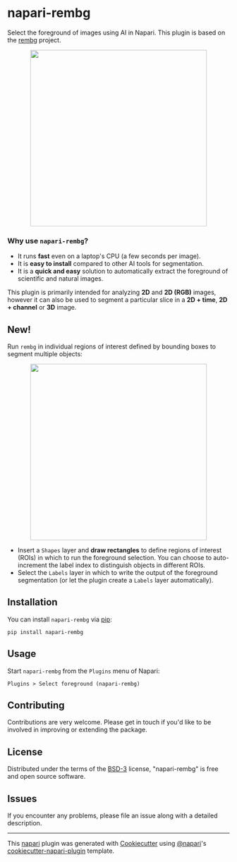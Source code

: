 # napari-rembg

Select the foreground of images using AI in Napari. This plugin is based on the [rembg](https://github.com/danielgatis/rembg) project.

<p align="center">
    <img src="https://github.com/EPFL-Center-for-Imaging/napari-rembg/blob/main/assets/demo.gif" height="400">
</p>

### Why use `napari-rembg`?
- It runs **fast** even on a laptop's CPU (a few seconds per image).
- It is **easy to install** compared to other AI tools for segmentation.
- It is a **quick and easy** solution to automatically extract the foreground of scientific and natural images.

This plugin is primarily intended for analyzing **2D** and **2D (RGB)** images, however it can also be used to segment a particular slice in a **2D + time**, **2D + channel** or **3D** image.

## New!

Run `rembg` in individual regions of interest defined by bounding boxes to segment multiple objects:

<p align="center">
    <img src="https://github.com/EPFL-Center-for-Imaging/napari-rembg/blob/main/assets/screenshot.gif" height="400">
</p>

- Insert a `Shapes` layer and **draw rectangles** to define regions of interest (ROIs) in which to run the foreground selection. You can choose to auto-increment the label index to distinguish objects in different ROIs.
- Select the `Labels` layer in which to write the output of the foreground segmentation (or let the plugin create a `Labels` layer automatically).

## Installation

You can install `napari-rembg` via [pip]:

    pip install napari-rembg

## Usage

Start `napari-rembg` from the `Plugins` menu of Napari:

```
Plugins > Select foreground (napari-rembg)
```

## Contributing

Contributions are very welcome. Please get in touch if you'd like to be involved in improving or extending the package.

## License

Distributed under the terms of the [BSD-3] license,
"napari-rembg" is free and open source software.

## Issues

If you encounter any problems, please file an issue along with a detailed description.

[napari]: https://github.com/napari/napari
[Cookiecutter]: https://github.com/audreyr/cookiecutter
[@napari]: https://github.com/napari
[MIT]: http://opensource.org/licenses/MIT
[BSD-3]: http://opensource.org/licenses/BSD-3-Clause
[GNU GPL v3.0]: http://www.gnu.org/licenses/gpl-3.0.txt
[GNU LGPL v3.0]: http://www.gnu.org/licenses/lgpl-3.0.txt
[Apache Software License 2.0]: http://www.apache.org/licenses/LICENSE-2.0
[Mozilla Public License 2.0]: https://www.mozilla.org/media/MPL/2.0/index.txt
[cookiecutter-napari-plugin]: https://github.com/napari/cookiecutter-napari-plugin

[napari]: https://github.com/napari/napari
[tox]: https://tox.readthedocs.io/en/latest/
[pip]: https://pypi.org/project/pip/
[PyPI]: https://pypi.org/

----------------------------------

This [napari] plugin was generated with [Cookiecutter] using [@napari]'s [cookiecutter-napari-plugin] template.
